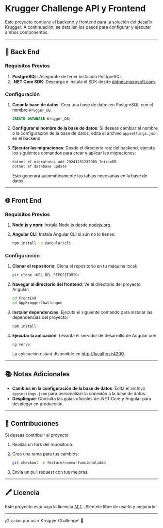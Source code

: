 # Krugger Challenge API y Frontend

Este proyecto contiene el backend y frontend para la solución del desafío Krugger. A continuación, se detallan los pasos para configurar y ejecutar ambos componentes.

---

## 🔧 Back End

### Requisitos Previos
1. **PostgreSQL**: Asegúrate de tener instalado PostgreSQL.
2. **.NET Core SDK**: Descarga e instala el SDK desde [dotnet.microsoft.com](https://dotnet.microsoft.com/).

### Configuración

1. **Crear la base de datos**:
   Crea una base de datos en PostgreSQL con el nombre `Krugger_DB`.

   ```sql
   CREATE DATABASE Krugger_DB;
   ```

2. **Configurar el nombre de la base de datos**:
   Si deseas cambiar el nombre o la configuración de la base de datos, edita el archivo `appsettings.json` en el backend.

3. **Ejecutar las migraciones**:
   Desde el directorio raíz del backend, ejecuta los siguientes comandos para crear y aplicar las migraciones:

   ```bash
   dotnet ef migrations add 20241231232903_InicioDB
   dotnet ef database update
   ```

   Esto generará automáticamente las tablas necesarias en la base de datos.

---

## 🌐 Front End

### Requisitos Previos
1. **Node.js y npm**: Instala Node.js desde [nodejs.org](https://nodejs.org/).
2. **Angular CLI**: Instala Angular CLI si aún no lo tienes:

   ```bash
   npm install -g @angular/cli
   ```

### Configuración

1. **Clonar el repositorio**:
   Clona el repositorio en tu máquina local:

   ```bash
   git clone <URL_DEL_REPOSITORIO>
   ```

2. **Navegar al directorio del frontend**:
   Ve al directorio del proyecto Angular:

   ```bash
   cd FrontEnd
   cd AppKruggerChallengue
   ```

3. **Instalar dependencias**:
   Ejecuta el siguiente comando para instalar las dependencias del proyecto:

   ```bash
   npm install
   ```

4. **Ejecutar la aplicación**:
   Levanta el servidor de desarrollo de Angular con:

   ```bash
   ng serve
   ```

   La aplicación estará disponible en [http://localhost:4200](http://localhost:4200).

---

## 📚 Notas Adicionales

- **Cambios en la configuración de la base de datos**: Edita el archivo `appsettings.json` para personalizar la conexión a la base de datos.
- **Despliegue**: Consulta las guías oficiales de .NET Core y Angular para desplegar en producción.

---

## 🤝 Contribuciones

Si deseas contribuir al proyecto:
1. Realiza un fork del repositorio.
2. Crea una rama para tus cambios:

   ```bash
   git checkout -b feature/nueva-funcionalidad
   ```

3. Envía un pull request con tus mejoras.

---

## 🖍️ Licencia

Este proyecto está bajo la licencia [MIT](https://opensource.org/licenses/MIT). ¡Siéntete libre de usarlo y mejorarlo!

---

¡Gracias por usar Krugger Challenge! 🚀



